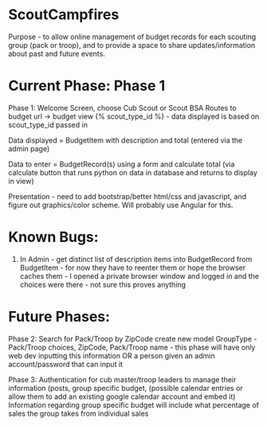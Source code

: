 # ScoutCampfires
Purpose - to allow online management of budget records for each scouting group (pack or troop), and to provide a space to share updates/information about past and future events. 

# Current Phase: Phase 1 
Phase 1: 
Welcome Screen, choose Cub Scout or Scout BSA 
	Routes to budget url -> budget view {% scout_type_id %} - data displayed is based on scout_type_id passed in 
		
Data displayed = BudgetItem with description and total (entered via the admin page) 

Data to enter = BudgetRecord(s) using a form and calculate total (via calculate button that runs python on data in database and returns to display in view) 

Presentation - need to add bootstrap/better html/css and javascript, and figure out graphics/color scheme. Will probably use Angular for this. 

# Known Bugs: 
1. In Admin - get distinct list of description items into BudgetRecord from BudgetItem - 
for now they have to reenter them or hope the browser caches them - I opened a private browser window and logged in and the choices were there - not sure this proves anything

# Future Phases: 
Phase 2: 
Search for Pack/Troop by ZipCode 
	create new model GroupType - Pack/Troop choices, ZipCode, Pack/Troop name - this phase will have only web dev inputting this information OR a person given an admin account/password that can input it 
	
Phase 3: 
Authentication for cub master/troop leaders to manage their information (posts, group specific budget, (possible calendar entries or allow them to add an existing google calendar account and embed it) 
	Information regarding group specific budget will include what percentage of sales the group takes from individual sales 
